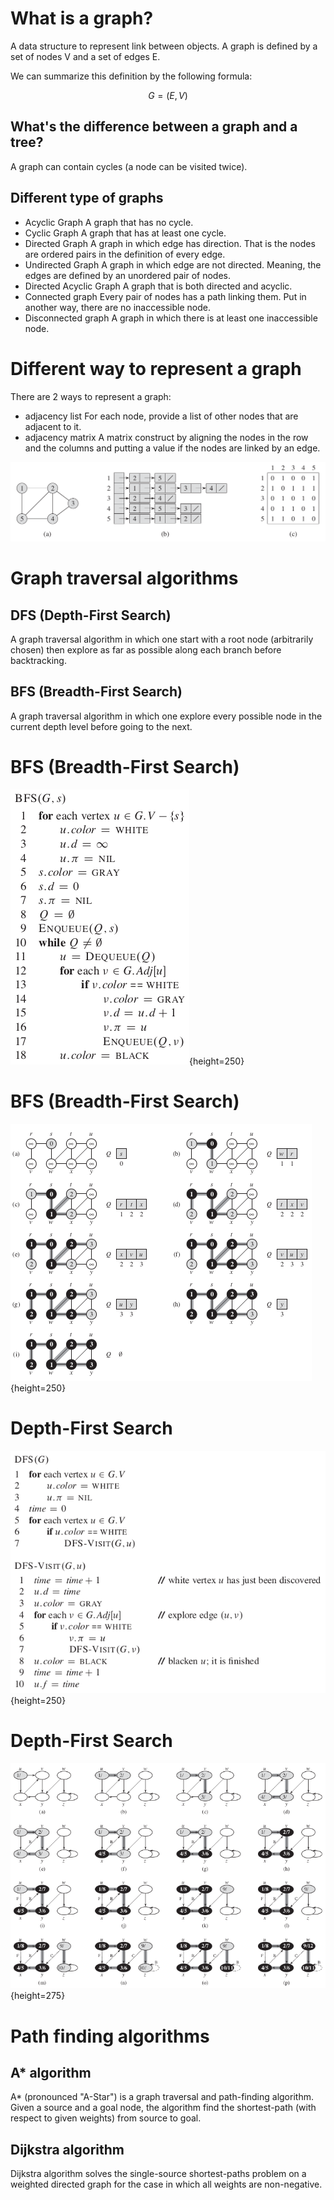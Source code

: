 # What is a graph?

A data structure to represent link between objects.
A graph is defined by a set of nodes V and a set of edges E.

We can summarize this definition by the following formula:

$$
G = (E, V)
$$

## What's the difference between a graph and a tree?

A graph can contain cycles (a node can be visited twice).

## Different type of graphs

- Acyclic Graph
A graph that has no cycle.
- Cyclic Graph
A graph that has at least one cycle.
- Directed Graph 
A graph in which edge has direction. That is the nodes are ordered
pairs in the definition of every edge.
- Undirected Graph
A graph in which edge are not directed. Meaning, the edges are defined
by an unordered pair of nodes.
- Directed Acyclic Graph
A graph that is both directed and acyclic.
- Connected graph
Every pair of nodes has a path linking them. Put in another way, there
are no inaccessible node.
- Disconnected graph
A graph in which there is at least one inaccessible node.

# Different way to represent a graph

There are 2 ways to represent a graph:

- adjacency list
For each node, provide a list of other nodes that are adjacent to it.
- adjacency matrix A matrix construct by aligning the nodes in the row
and the columns and putting a value if the nodes are linked by an edge.

![(a) Undirected graph with 5 vertices and 7 edges (b) Adjacency-list representation (c) Adjacency-matrix representation](graph-representation.png "Graph representation")

# Graph traversal algorithms

## DFS (Depth-First Search)

A graph traversal algorithm in which one start with a root node
(arbitrarily chosen) then explore as far as possible along each
branch before backtracking.

## BFS (Breadth-First Search)

A graph traversal algorithm in which one explore every possible node in
the current depth level before going to the next.

# BFS (Breadth-First Search)

![Breadth-first search pseudo-code](breadth-first-search-pseudocode.png "Breadth-first search pseudocode"){height=250}

# BFS (Breadth-First Search)

![Operation of BFS on an undirected graph](bfs-undirected-graph.png "Operation of BFS on an undirected graph"){height=250}

# Depth-First Search

![Depth-First Search Pseudocode](depth-first-search-pseudocode.png "Depth-First Search pseudocode"){height=250}

# Depth-First Search

![Depth-First Search progress on a directed graph](progress-dfs-directed-graph.png "Progress of DFS on a directed graph"){height=275}

# Path finding algorithms

## A* algorithm

A* (pronounced "A-Star") is a graph traversal and path-finding
algorithm.  Given a source and a goal node, the algorithm find the
shortest-path (with respect to given weights) from source to goal.

## Dijkstra algorithm

Dijkstra algorithm solves the single-source shortest-paths problem on
a weighted directed graph for the case in which all weights are
non-negative.

